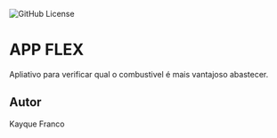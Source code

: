 ![GitHub License](https://img.shields.io/github/license/kayqueFranco/appflex)




# APP FLEX
Apliativo para verificar qual o combustivel é mais vantajoso abastecer.
## Autor 
Kayque Franco
